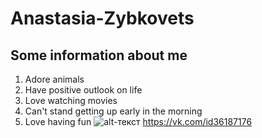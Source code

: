# Anastasia-Zybkovets
## Some information about me
1. Adore animals
2. Have positive outlook on life
3. Love watching movies
4. Can't stand getting up early in the morning
5. Love having fun
![alt-текст](https://i.ytimg.com/vi/Py9uWbhA2A8/maxresdefault.jpg "Необязательный титул")
<https://vk.com/id36187176>
